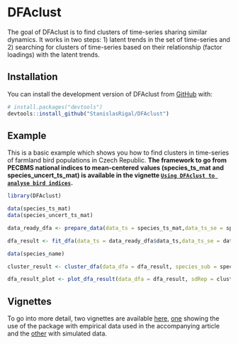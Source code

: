
<!-- README.md is generated from README.Rmd. Please edit that file -->

# DFAclust

<!-- badges: start -->
<!-- badges: end -->

The goal of DFAclust is to find clusters of time-series sharing similar
dynamics. It works in two steps: 1) latent trends in the set of
time-series and 2) searching for clusters of time-series based on their
relationship (factor loadings) with the latent trends.

## Installation

You can install the development version of DFAclust from
[GitHub](https://github.com/) with:

``` r
# install.packages("devtools")
devtools::install_github("StanislasRigal/DFAclust")
```

## Example

This is a basic example which shows you how to find clusters in
time-series of farmland bird populations in Czech Republic. **The
framework to go from PECBMS national indices to mean-centered values
(species_ts_mat and species_uncert_ts_mat) is available in the vignette
[`Using DFAclust to analyse bird indices`](https://github.com/StanislasRigal/DFAclust/blob/main/vignettes/Using%20DFAclust%20to%20analyse%20bird%20indices.pdf).**

``` r
library(DFAclust)

data(species_ts_mat)
data(species_uncert_ts_mat)

data_ready_dfa <- prepare_data(data_ts = species_ts_mat,data_ts_se = species_uncert_ts_mat, se_log = TRUE, perc_replace = 0.01)

dfa_result <- fit_dfa(data_ts = data_ready_dfa$data_ts,data_ts_se = data_ready_dfa$data_ts_se, min_year = data_ready_dfa$min_year, max_year = data_ready_dfa$max_year, species_name_ordre = data_ready_dfa$species_name_ordre, species_sub = species_name, nfac = 0, mintrend = 1, maxtrend = 5, AIC = TRUE, center_option = 1, silent = TRUE, control = list())

data(species_name)

cluster_result <- cluster_dfa(data_dfa = dfa_result, species_sub = species_name, nboot = 500)

dfa_result_plot <- plot_dfa_result(data_dfa = dfa_result, sdRep = cluster_result$sdRep, species_sub = species_name, group_dfa = cluster_result$group_dfa, min_year = data_ready_dfa$min_year, species_name_ordre = data_ready_dfa$species_name_ordre)
```

## Vignettes

To go into more detail, two vignettes are available
[here](https://github.com/StanislasRigal/DFAclust/tree/main/vignettes),
[one](https://github.com/StanislasRigal/DFAclust/blob/main/vignettes/Using%20DFAclust%20to%20analyse%20bird%20indices.pdf)
showing the use of the package with empirical data used in the
accompanying article and the
[other](https://github.com/StanislasRigal/DFAclust/blob/main/vignettes/Simulation%20study.pdf)
with simulated data.
